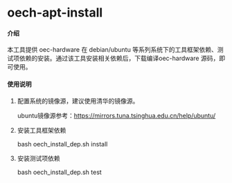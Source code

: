 # oech-apt-install

#### 介绍

本工具提供 oec-hardware 在 debian/ubuntu 等系列系统下的工具框架依赖、测试项依赖的安装。通过该工具安装相关依赖后，下载编译oec-hardware 源码，即可使用。

#### 使用说明

1. 配置系统的镜像源，建议使用清华的镜像源。

    ubuntu镜像源参考：https://mirrors.tuna.tsinghua.edu.cn/help/ubuntu/

2. 安装工具框架依赖

    bash oech_install_dep.sh install

3. 安装测试项依赖

    bash oech_install_dep.sh test